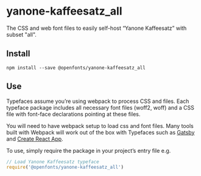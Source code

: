 
# yanone-kaffeesatz_all

The CSS and web font files to easily self-host “Yanone Kaffeesatz” with subset "all".

## Install

`npm install --save @openfonts/yanone-kaffeesatz_all`

## Use

Typefaces assume you’re using webpack to process CSS and files. Each typeface
package includes all necessary font files (woff2, woff) and a CSS file with
font-face declarations pointing at these files.

You will need to have webpack setup to load css and font files. Many tools built
with Webpack will work out of the box with Typefaces such as [Gatsby](https://github.com/gatsbyjs/gatsby)
and [Create React App](https://github.com/facebookincubator/create-react-app).

To use, simply require the package in your project’s entry file e.g.

```javascript
// Load Yanone Kaffeesatz typeface
require('@openfonts/yanone-kaffeesatz_all')
```
